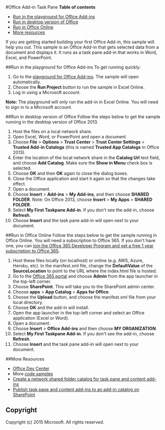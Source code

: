 #Office Add-in Task Pane
**Table of contents**

* [Run in the playground for Office Add-ins](#run-in-the-playground-for-office-add-ins)
* [Run in desktop version of Office](#run-in-desktop-version-of-Office)
* [Run in Office Online](#run-in-office-online)
* [More resources](#more-resources)

If you are getting started building your first Office Add-in, this sample will help you out. 
This sample is an Office Add-in that gets selected data from a document and displays it. It runs
as a task pane add-in that works in Word, Excel, and PowerPoint.

##Run in the playground for Office Add-ins
To get running quickly:

1. Go to the [playground for Office Add-ins](http://aka.ms/Fb7hmn). The sample will open automatically.
2. Choose the **Run Project** button to run the sample in Excel Online.
3. Log in using a Microsoft account.

**Note:** The playground will only run the add-in in Excel Online. You will need to sign in to a Microsoft account.

##Run in desktop version of Office
Follow the steps below to get the sample running in the desktop version of Office 2013. 

1. Host the files on a local network share.
2. Open Excel, Word, or PowerPoint and open a document.
3. Choose **File** > **Options** > **Trust Center** > **Trust Center Settings** > **Trusted Add-in Catalogs** (this is named **Trusted App Catalogs** in Office 2013).
4. Enter the location of the local network share in the **Catalog Url** text field, and choose **Add Catalog**. Make sure the **Show in Menu** check box is selected.
5. Choose **OK** and then **OK** again to close the dialog boxes. 
6. Close the Office application and start it again so that the changes take effect.
7. Open a document.
8. Choose **Insert** > **Add-ins** > **My Add-ins**, and then choose **SHARED FOLDER**. Note: On Office 2013, choose **Insert** > **My Apps** > **SHARED FOLDER**.
9. Select **My First Taskpane Add-in**. If you don't see the add-in, choose **Refresh**.
10. Choose **Insert** and the task pane add-in will open next to your document.


##Run in Office Online
Follow the steps below to get the sample running in Office Online. You will need a subscription to Office 365. 
If you don't have one, you can [join the Office 365 Developer Program and get a free 1 year subscription to Office 365](https://profile.microsoft.com/RegSysProfileCenter/wizardnp.aspx?wizid=14b845d0-938c-45af-b061-f798fbb4d170&lcid=1033).

1. Host these files locally (on localhost) or online (e.g. AWS, Azure, Heroku, etc). In the manifest.xml file, 
change the **DefaultValue** of the **SourceLocation** to point to the URL where the index.html file is hosted.
2. Go to the [Office 365 portal](https://portal.office.com) and choose **Admin** from the app launcher in the top-left corner.
3. Choose **SharePoint**. This will take you to the SharePoint admin center.
4. Choose **apps** > **App Catalog** > **Apps for Office**.
5. Choose the **Upload** button, and choose the manifest.xml file from your local directory.
6. Choose **OK** and the add-in will install.
7. Open the app launcher in the top-left corner and select an Office application (Excel or Word).
8. Open a document.
9. Choose **Insert** > **Office Add-ins** and then choose **MY ORGANIZATION**.
10. Select **My First Taskpane Add-in**. If you don't see the add-in, choose **Refresh**.
11. Choose **Insert** and the task pane add-in will open next to your document.

##More Resources
* [Office Dev Center](http://dev.office.com/)
* More [code samples](http://dev.office.com/codesamples)
* [Create a network shared folder catalog for task pane and content add-ins](https://msdn.microsoft.com/EN-US/library/office/fp123503.aspx)
* [Publish task pane and content add-ins to an add-in catalog on SharePoint](https://msdn.microsoft.com/EN-US/library/office/fp123517.aspx)

## Copyright
Copyright (c) 2015 Microsoft. All rights reserved.
